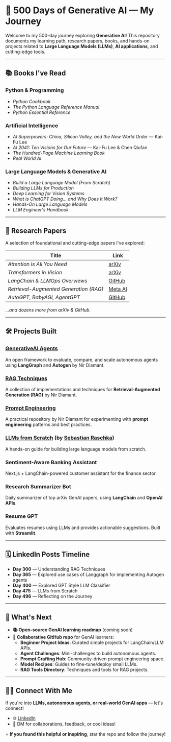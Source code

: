 # 🚀 500 Days of Generative AI — My Journey  

Welcome to my 500-day journey exploring **Generative AI**! This repository documents my learning path, research papers, books, and hands-on projects related to **Large Language Models (LLMs)**, **AI applications**, and cutting-edge tools.  

---

## 📚 **Books I've Read**  

### **Python & Programming**  
- *Python Cookbook*  
- *The Python Language Reference Manual*  
- *Python Essential Reference*  

### **Artificial Intelligence**  
- *AI Superpowers: China, Silicon Valley, and the New World Order* — Kai-Fu Lee  
- *AI 2041: Ten Visions for Our Future* — Kai-Fu Lee & Chen Qiufan  
- *The Hundred-Page Machine Learning Book*  
- *Real World AI*  

### **Large Language Models & Generative AI**  
- *Build a Large Language Model (From Scratch)*  
- *Building LLMs for Production*  
- *Deep Learning for Vision Systems*  
- *What is ChatGPT Doing... and Why Does It Work?*  
- *Hands-On Large Language Models*  
- *LLM Engineer's Handbook*  

---

## 🤠 **Research Papers**  
A selection of foundational and cutting-edge papers I've explored:  

| Title | Link |  
|-------|------|  
| *Attention Is All You Need* | [arXiv](https://arxiv.org/abs/1706.03762) |  
| *Transformers in Vision* | [arXiv](https://arxiv.org/abs/2010.11929) |  
| *LangChain & LLMOps Overviews* | [GitHub](https://github.com/langchain-ai/langchain) |  
| *Retrieval-Augmented Generation (RAG)* | [Meta AI](https://ai.meta.com/blog/retrieval-augmented-generation-streamlining-the-creation-of-intelligent-natural-language-processing-models/) |  
| *AutoGPT, BabyAGI, AgentGPT* | [GitHub](https://github.com/Significant-Gravitas/AutoGPT) |  

*...and dozens more from arXiv & GitHub.*  

---

## 🛠️ **Projects Built**  

### [GenerativeAI Agents](https://github.com/NirDiamant/GenAI_Agents)  
An open framework to evaluate, compare, and scale autonomous agents using **LangGraph** and **Autogen** by Nir Diamant.  

### [RAG Techniques](https://github.com/NirDiamant/RAG_Techniques)  
A collection of implementations and techniques for **Retrieval-Augmented Generation (RAG)** by Nir Diamant.  

### [Prompt Engineering](https://github.com/NirDiamant/Prompt_Engineering)  
A practical repository by Nir Diamant for experimenting with **prompt engineering** patterns and best practices.  

### [LLMs from Scratch](https://github.com/rasbt/LLMs-from-scratch) (by [Sebastian Raschka](https://github.com/rasbt))  
A hands-on guide for building large language models from scratch.  

### **Sentiment-Aware Banking Assistant**  
Next.js + LangChain-powered customer assistant for the finance sector.  

### **Research Summarizer Bot**  
Daily summarizer of top arXiv GenAI papers, using **LangChain** and **OpenAI APIs**.  

### **Resume GPT**  
Evaluates resumes using LLMs and provides actionable suggestions. Built with **Streamlit**.  

---

## 🗓️ **LinkedIn Posts Timeline**  
- **Day 300** — Understanding RAG Techniques  
- **Day 365** — Explored use cases of Langgraph for implementing Autogen agents
- **Day 400** — Explored GPT Style LLM Classifier 
- **Day 475** — LLMs from Scratch
- **Day 496** — Reflecting on the Journey  

---

## 🔮 **What's Next**  
- **📚 Open-source GenAI learning roadmap** (coming soon)  
- **🔗 Collaborative GitHub repo** for GenAI learners:  
  - **Beginner Project Ideas**: Curated simple projects for LangChain/LLM APIs.  
  - **Agent Challenges**: Mini-challenges to build autonomous agents.  
  - **Prompt Crafting Hub**: Community-driven prompt engineering space.  
  - **Model Recipes**: Guides to fine-tune/deploy small LLMs.  
  - **RAG Tools Directory**: Techniques and tools for RAG projects.  

---

## 👋🏼 **Connect With Me**  
If you're into **LLMs, autonomous agents, or real-world GenAI apps** — let's connect!  
- 🌐 [LinkedIn](https://linkedin.com/in/yourprofile)  
- 📨 DM for collaborations, feedback, or cool ideas!  

⭐ **If you found this helpful or inspiring**, star the repo and follow the journey! 
